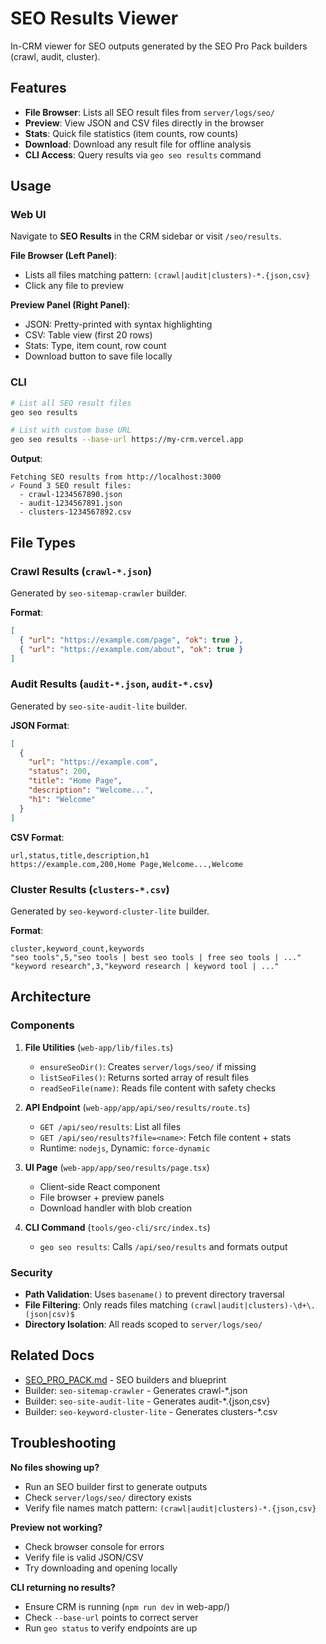 # SEO Results Viewer

In-CRM viewer for SEO outputs generated by the SEO Pro Pack builders (crawl, audit, cluster).

## Features

- **File Browser**: Lists all SEO result files from `server/logs/seo/`
- **Preview**: View JSON and CSV files directly in the browser
- **Stats**: Quick file statistics (item counts, row counts)
- **Download**: Download any result file for offline analysis
- **CLI Access**: Query results via `geo seo results` command

## Usage

### Web UI

Navigate to **SEO Results** in the CRM sidebar or visit `/seo/results`.

**File Browser (Left Panel)**:
- Lists all files matching pattern: `(crawl|audit|clusters)-*.{json,csv}`
- Click any file to preview

**Preview Panel (Right Panel)**:
- JSON: Pretty-printed with syntax highlighting
- CSV: Table view (first 20 rows)
- Stats: Type, item count, row count
- Download button to save file locally

### CLI

```bash
# List all SEO result files
geo seo results

# List with custom base URL
geo seo results --base-url https://my-crm.vercel.app
```

**Output**:
```
Fetching SEO results from http://localhost:3000
✓ Found 3 SEO result files:
  - crawl-1234567890.json
  - audit-1234567891.json
  - clusters-1234567892.csv
```

## File Types

### Crawl Results (`crawl-*.json`)
Generated by `seo-sitemap-crawler` builder.

**Format**:
```json
[
  { "url": "https://example.com/page", "ok": true },
  { "url": "https://example.com/about", "ok": true }
]
```

### Audit Results (`audit-*.json`, `audit-*.csv`)
Generated by `seo-site-audit-lite` builder.

**JSON Format**:
```json
[
  {
    "url": "https://example.com",
    "status": 200,
    "title": "Home Page",
    "description": "Welcome...",
    "h1": "Welcome"
  }
]
```

**CSV Format**:
```
url,status,title,description,h1
https://example.com,200,Home Page,Welcome...,Welcome
```

### Cluster Results (`clusters-*.csv`)
Generated by `seo-keyword-cluster-lite` builder.

**Format**:
```
cluster,keyword_count,keywords
"seo tools",5,"seo tools | best seo tools | free seo tools | ..."
"keyword research",3,"keyword research | keyword tool | ..."
```

## Architecture

### Components

1. **File Utilities** (`web-app/lib/files.ts`)
   - `ensureSeoDir()`: Creates `server/logs/seo/` if missing
   - `listSeoFiles()`: Returns sorted array of result files
   - `readSeoFile(name)`: Reads file content with safety checks

2. **API Endpoint** (`web-app/app/api/seo/results/route.ts`)
   - `GET /api/seo/results`: List all files
   - `GET /api/seo/results?file=<name>`: Fetch file content + stats
   - Runtime: `nodejs`, Dynamic: `force-dynamic`

3. **UI Page** (`web-app/app/seo/results/page.tsx`)
   - Client-side React component
   - File browser + preview panels
   - Download handler with blob creation

4. **CLI Command** (`tools/geo-cli/src/index.ts`)
   - `geo seo results`: Calls `/api/seo/results` and formats output

### Security

- **Path Validation**: Uses `basename()` to prevent directory traversal
- **File Filtering**: Only reads files matching `(crawl|audit|clusters)-\d+\.(json|csv)$`
- **Directory Isolation**: All reads scoped to `server/logs/seo/`

## Related Docs

- [SEO_PRO_PACK.md](./SEO_PRO_PACK.md) - SEO builders and blueprint
- Builder: `seo-sitemap-crawler` - Generates crawl-*.json
- Builder: `seo-site-audit-lite` - Generates audit-*.{json,csv}
- Builder: `seo-keyword-cluster-lite` - Generates clusters-*.csv

## Troubleshooting

**No files showing up?**
- Run an SEO builder first to generate outputs
- Check `server/logs/seo/` directory exists
- Verify file names match pattern: `(crawl|audit|clusters)-*.{json,csv}`

**Preview not working?**
- Check browser console for errors
- Verify file is valid JSON/CSV
- Try downloading and opening locally

**CLI returning no results?**
- Ensure CRM is running (`npm run dev` in web-app/)
- Check `--base-url` points to correct server
- Run `geo status` to verify endpoints are up
